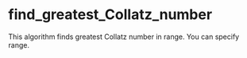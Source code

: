 # find_greatest_Collatz_number

This algorithm finds greatest Collatz number in range. You can specify range.
